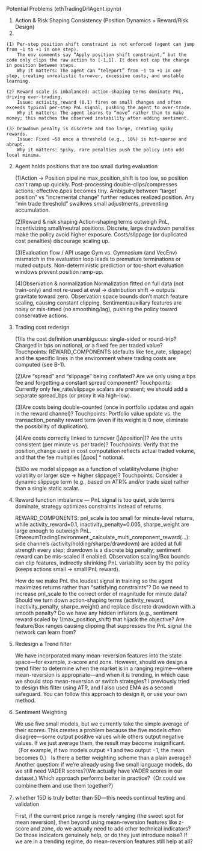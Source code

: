 Potential Problems (ethTradingDrlAgent.ipynb)

  1. Action & Risk Shaping Consistency (Position Dynamics + Reward/Risk Design)
  2. 
    (1) Per-step position shift constraint is not enforced (agent can jump from −1 to +1 in one step).
        The env comments say “Apply position shift constraint,” but the code only clips the raw action to [-1,1]. It does not cap the change in position between steps.
        Why it matters: The agent can “teleport” from −1 to +1 in one step, creating unrealistic turnover, excessive costs, and unstable learning.
     
    (2) Reward scale is imbalanced: action-shaping terms dominate PnL, driving over-trading.
        Issue: activity_reward (0.1) fires on small changes and often exceeds typical per-step PnL signal, pushing the agent to over-trade.
        Why it matters: The agent learns to “move” rather than to make money; this matches the observed instability after adding sentiment.
        
    (3) Drawdown penalty is discrete and too large, creating spiky rewards.
        Issue: Fixed −50 once a threshold (e.g., 10%) is hit—sparse and abrupt.
        Why it matters: Spiky, rare penalties push the policy into odd local minima.
  
  2. Agent holds positions that are too small during evaluation
     
     (1)Action → Position pipeline
        max_position_shift is too low, so position can’t ramp up quickly.
        Post-processing double-clips/compresses actions; effective Δpos becomes tiny.
        Ambiguity between “target position” vs “incremental change” further reduces realized position.
        Any “min trade threshold” swallows small adjustments, preventing accumulation.
     
     (2)Reward & risk shaping
        Action-shaping terms outweigh PnL, incentivizing small/neutral positions.
        Discrete, large drawdown penalties make the policy avoid higher exposure.
        Costs/slippage (or duplicated cost penalties) discourage scaling up.
     
     (3)Evaluation flow / API usage
        Gym vs. Gymnasium (and VecEnv) mismatch in the evaluation loop leads to premature terminations or muted outputs.
        Non-deterministic prediction or too-short evaluation windows prevent position ramp-up.
     
     (4)Observation & normalization
        Normalization fitted on full data (not train-only) and not re-used at eval → distribution shift → outputs gravitate toward zero.
        Observation space bounds don’t match feature scaling, causing constant clipping.
        Sentiment/auxiliary features are noisy or mis-timed (no smoothing/lag), pushing the policy toward conservative actions.
     
  3. Trading cost redesign
     
      (1)Is the cost definition unambiguous: single-sided or round-trip? Charged in bps on notional, or a fixed fee per traded value?
         Touchpoints: REWARD_COMPONENTS (defaults like fee_rate, slippage) and the specific lines in the environment where trading costs are computed (see B-1).
     
      (2)Are “spread” and “slippage” being conflated? Are we only using a bps fee and forgetting a constant spread component?
         Touchpoints: Currently only fee_rate/slippage scalars are present; we should add a separate spread_bps (or proxy it via high–low).
     
      (3)Are costs being double-counted (once in portfolio updates and again in the reward channel)?
         Touchpoints: Portfolio value update vs. the transaction_penalty reward term (even if its weight is 0 now, eliminate the possibility of duplication).
     
      (4)Are costs correctly linked to turnover (|Δposition|)? Are the units consistent (per minute vs. per trade)?
         Touchpoints: Verify that the position_change used in cost computation reflects actual traded volume, and that the fee multiplies |Δpos| * notional.
     
      (5)Do we model slippage as a function of volatility/volume (higher volatility or larger size → higher slippage)?
         Touchpoints: Consider a dynamic slippage term (e.g., based on ATR% and/or trade size) rather than a single static scalar.

  4. Reward function imbalance — PnL signal is too quiet, side terms dominate, strategy optimizes constraints instead of returns.

      REWARD_COMPONENTS: pnl_scale is too small for minute-level returns, while activity_reward=0.1, inactivity_penalty=0.005, sharpe_weight are large enough to outweigh PnL.
      EthereumTradingEnvironment._calculate_multi_component_reward(...): side channels (activity/holding/sharpe/drawdown) are added at full strength every step; drawdown is a discrete big penalty; sentiment reward can be mis-scaled if enabled.
      Observation scaling/Box bounds can clip features, indirectly shrinking PnL variability seen by the policy (keeps actions small → small PnL reward).
     
     How do we make PnL the loudest signal in training so the agent maximizes returns rather than “satisfying constraints”?
      Do we need to increase pnl_scale to the correct order of magnitude for minute data?
      Should we turn down action-shaping terms (activity_reward, inactivity_penalty, sharpe_weight) and replace discrete drawdown with a smooth penalty?
      Do we have any hidden inflators (e.g., sentiment reward scaled by 1/max_position_shift) that hijack the objective?
      Are feature/Box ranges causing clipping that suppresses the PnL signal the network can learn from?

  5. Redesign a Trend filter
     
     We have incorporated many mean-reversion features into the state space—for example, z-score and zone.
     However, should we design a trend filter to determine when the market is in a ranging regime—where mean-reversion is appropriate—and when it is trending, in which case we should stop mean-reversion or switch strategies?
     I previously tried to design this filter using ATR, and I also used EMA as a second safeguard.
     You can follow this approach to design it, or use your own method.
     
  6. Sentiment Weighting
     
     We use five small models, but we currently take the simple average of their scores.
     This creates a problem because the five models often disagree—some output positive values while others output negative values.
     If we just average them, the result may become insignificant.（For example, if two models output +1 and two output −1, the mean becomes 0.）
     Is there a better weighting scheme than a plain average?
     Another question: if we’re already using five small language models, do we still need VADER scores?(We actually have VADER scores in our dataset.)
     Which approach performs better in practice?（Or could we combine them and use them together?）

 7. whether 15D is truly better than 5D—this needs continual testing and validation
    
    First, if the current price range is merely ranging (the sweet spot for mean reversion), then beyond using mean-reversion features like z-score and zone, do we actually need to add other technical indicators?
    Do those indicators genuinely help, or do they just introduce noise?
    If we are in a trending regime, do mean-reversion features still help at all?

